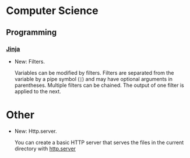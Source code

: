 # Computer Science

## Programming

### [Jinja](jinja.md)

* New: Filters.

    Variables can be modified by filters. Filters are separated from the variable
    by a pipe symbol (`|`) and may have optional arguments in parentheses.
    Multiple filters can be chained. The output of one filter is applied to the
    next.
    

# Other

* New: Http.server.

    You can create a basic HTTP server that serves the files in the current
    directory with
    [http.server](https://docs.python.org/3/library/http.server.html#module-http.server)